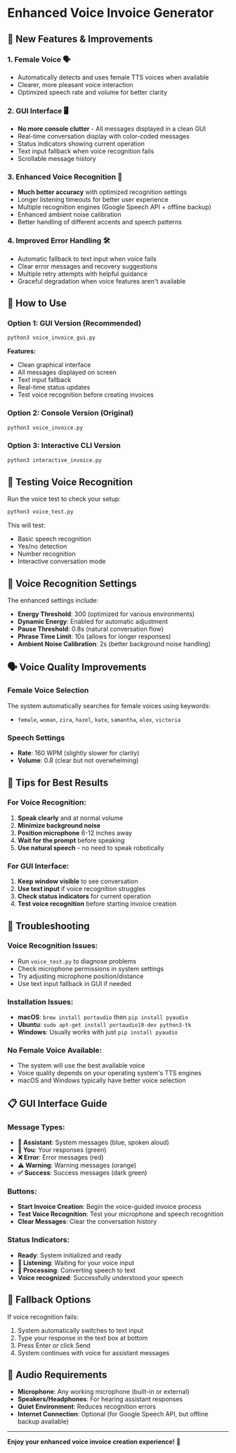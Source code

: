 # Enhanced Voice Invoice Generator

## 🎉 New Features & Improvements

### 1. **Female Voice** 🗣️
- Automatically detects and uses female TTS voices when available
- Clearer, more pleasant voice interaction
- Optimized speech rate and volume for better clarity

### 2. **GUI Interface** 🖥️
- **No more console clutter** - All messages displayed in a clean GUI
- Real-time conversation display with color-coded messages
- Status indicators showing current operation
- Text input fallback when voice recognition fails
- Scrollable message history

### 3. **Enhanced Voice Recognition** 🎤
- **Much better accuracy** with optimized recognition settings
- Longer listening timeouts for better user experience
- Multiple recognition engines (Google Speech API + offline backup)
- Enhanced ambient noise calibration
- Better handling of different accents and speech patterns

### 4. **Improved Error Handling** 🛠️
- Automatic fallback to text input when voice fails
- Clear error messages and recovery suggestions
- Multiple retry attempts with helpful guidance
- Graceful degradation when voice features aren't available

## 🚀 How to Use

### Option 1: GUI Version (Recommended)
```bash
python3 voice_invoice_gui.py
```

**Features:**
- Clean graphical interface
- All messages displayed on screen
- Text input fallback
- Real-time status updates
- Test voice recognition before creating invoices

### Option 2: Console Version (Original)
```bash
python3 voice_invoice.py
```

### Option 3: Interactive CLI Version
```bash
python3 interactive_invoice.py
```

## 🧪 Testing Voice Recognition

Run the voice test to check your setup:
```bash
python3 voice_test.py
```

This will test:
- Basic speech recognition
- Yes/no detection  
- Number recognition
- Interactive conversation mode

## 🔧 Voice Recognition Settings

The enhanced settings include:

- **Energy Threshold**: 300 (optimized for various environments)
- **Dynamic Energy**: Enabled for automatic adjustment
- **Pause Threshold**: 0.8s (natural conversation flow)
- **Phrase Time Limit**: 10s (allows for longer responses)
- **Ambient Noise Calibration**: 2s (better background noise handling)

## 🗣️ Voice Quality Improvements

### Female Voice Selection
The system automatically searches for female voices using keywords:
- `female`, `woman`, `zira`, `hazel`, `kate`, `samantha`, `alex`, `victoria`

### Speech Settings
- **Rate**: 160 WPM (slightly slower for clarity)
- **Volume**: 0.8 (clear but not overwhelming)

## 🎯 Tips for Best Results

### For Voice Recognition:
1. **Speak clearly** and at normal volume
2. **Minimize background noise** 
3. **Position microphone** 6-12 inches away
4. **Wait for the prompt** before speaking
5. **Use natural speech** - no need to speak robotically

### For GUI Interface:
1. **Keep window visible** to see conversation
2. **Use text input** if voice recognition struggles
3. **Check status indicators** for current operation
4. **Test voice recognition** before starting invoice creation

## 🐛 Troubleshooting

### Voice Recognition Issues:
- Run `voice_test.py` to diagnose problems
- Check microphone permissions in system settings
- Try adjusting microphone position/distance
- Use text input fallback in GUI if needed

### Installation Issues:
- **macOS**: `brew install portaudio` then `pip install pyaudio`
- **Ubuntu**: `sudo apt-get install portaudio19-dev python3-tk`
- **Windows**: Usually works with just `pip install pyaudio`

### No Female Voice Available:
- The system will use the best available voice
- Voice quality depends on your operating system's TTS engines
- macOS and Windows typically have better voice selection

## 📋 GUI Interface Guide

### Message Types:
- **🤖 Assistant**: System messages (blue, spoken aloud)
- **👤 You**: Your responses (green)
- **❌ Error**: Error messages (red)
- **⚠️ Warning**: Warning messages (orange)
- **✅ Success**: Success messages (dark green)

### Buttons:
- **Start Invoice Creation**: Begin the voice-guided invoice process
- **Test Voice Recognition**: Test your microphone and speech recognition
- **Clear Messages**: Clear the conversation history

### Status Indicators:
- **Ready**: System initialized and ready
- **🎤 Listening**: Waiting for your voice input
- **🤔 Processing**: Converting speech to text
- **Voice recognized**: Successfully understood your speech

## 🔄 Fallback Options

If voice recognition fails:
1. System automatically switches to text input
2. Type your response in the text box at bottom
3. Press Enter or click Send
4. System continues with voice for assistant messages

## 🎵 Audio Requirements

- **Microphone**: Any working microphone (built-in or external)
- **Speakers/Headphones**: For hearing assistant responses
- **Quiet Environment**: Reduces recognition errors
- **Internet Connection**: Optional (for Google Speech API, but offline backup available)

---

**Enjoy your enhanced voice invoice creation experience!** 🎉
